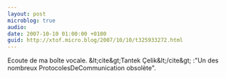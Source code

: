 ```yaml
---
layout: post
microblog: true
audio: 
date: 2007-10-10 01:00:00 +0100
guid: http://xtof.micro.blog/2007/10/10/t325933272.html
---
```

Ecoute de ma boîte vocale. &amp;lt;cite&amp;gt;Tantek  Çelik&amp;lt;/cite&amp;gt; :"Un des nombreux ProtocolesDeCommunication obsolète".
